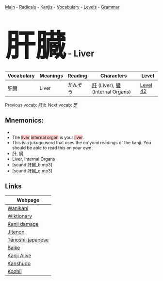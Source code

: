 <style> bigfont {font-size: 100px}</style>
[Main](../README.md) -
[Radicals](../radicals.md) -
[Kanjis](../kanjis.md) -
[Vocabulary](../vocabulary.md) -
[Levels](../levels.md) -
[Grammar](../grammar.md)
# <bigfont> 肝臓</bigfont> - Liver 

| Vocabulary | Meanings | Reading | Characters | Level |
| --- | --- | --- | --- | --- |
| 肝臓 | Liver | かんぞう |  [肝](../kanjis/肝.md) (Liver), [臓](../kanjis/臓.md) (Internal Organs) | [Level 42](../levels/wk_level42.md) |

Previous vocab: [肝炎](肝炎.md) Next vocab: [芝](芝.md) 

## Mnemonics:

* 
* The <span style="background-color:#ffcccb"> liver</span> <span style="background-color:#ffcccb"> internal organ</span> is your <span style="background-color:#ffcccb"> liver</span>.
* This is a jukugo word that uses the on'yomi readings of the kanji. You should be able to read this on your own.
* 肝, 臓
* Liver, Internal Organs
* [sound:肝臓_b.mp3]
* [sound:肝臓_g.mp3]


## Links 

| Webpage |
| --- |
| [Wanikani          ](https://www.wanikani.com/kanji/肝臓) |
| [Wiktionary        ](https://en.wiktionary.org/wiki/肝臓) |
| [Kanji damage      ](http://www.kanjidamage.com/kanji/search?utf8=✓&q=肝臓) |
| [Jitenon           ](https://jitenon.com/kanji/肝臓) |
| [Tanoshii japanese ](https://www.tanoshiijapanese.com/dictionary/kanji.cfm?k=肝臓) |
| [Baike             ](https://baike.baidu.com/item/肝臓) |
| [Kanji Alive       ](https://app.kanjialive.com/肝臓) |
| [Kanshudo          ](https://www.kanshudo.com/searchmn?q=肝臓) |
| [Koohii            ](https://kanji.koohii.com/study/kanji/肝臓) |
